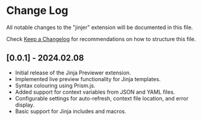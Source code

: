 # Change Log

All notable changes to the "jinjer" extension will be documented in this file.

Check [Keep a Changelog](http://keepachangelog.com/) for recommendations on how to structure this file.

## [0.0.1] - 2024.02.08

- Initial release of the Jinja Previewer extension.
- Implemented live preview functionality for Jinja templates.
- Syntax colouring using Prism.js.
- Added support for context variables from JSON and YAML files.
- Configurable settings for auto-refresh, context file location, and error display.
- Basic support for Jinja includes and macros.
